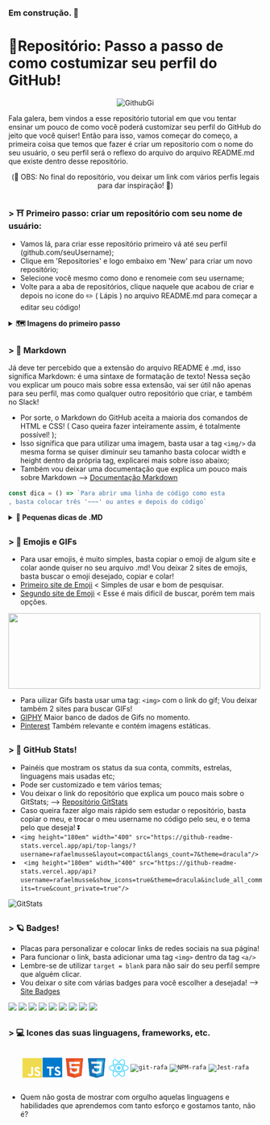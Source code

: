 ### Em construção. 🌠 

#  🌟Repositório: Passo a passo de como costumizar seu perfil do GitHub!
<div align="center">
<img src="https://i.giphy.com/media/du3J3cXyzhj75IOgvA/giphy.webp" alt="GithubGi" width=200px>
</div>

Fala galera, bem vindos a esse repositório tutorial em que vou tentar ensinar um pouco de como você poderá customizar seu perfil do GitHub do jeito que você quiser! Então para isso, vamos começar do começo, a primeira coisa que temos que fazer é criar um repositorio com o nome do seu usuário, o seu perfil será o reflexo do arquivo do arquivo README.md que existe dentro desse repositório.<br/>
<p align="center">(🔆 OBS: No final do repositório, vou deixar um link com vários perfis legais para dar inspiração! 🔆) </p>


##

### > ⛩ Primeiro passo: criar um repositório com seu nome de usuário:
 - Vamos lá, para criar esse repositório primeiro vá até seu perfil (github.com/seuUsername);<br/>
 - Clique em 'Repositories' e logo embaixo em 'New' para criar um novo repositório;<br/>
 - Selecione você mesmo como dono e renomeie com seu username;
 - Volte para a aba de repositórios, clique naquele que acabou de criar e depois no icone do ✏️ ( Lápis ) no arquivo README.md para começar a editar seu código!
 
 <details>
 <summary><strong> 🗺 Imagens do primeiro passo</strong></summary><br />
 <img src="https://i.imgur.com/cHjzf2a.png" alt="Primeiro passo imagem">
 </details>
 
 ##
 
 ### > 📝 Markdown
 Já deve ter percebido que a extensão do arquivo README é .md, isso significa Markdown: é uma sintaxe de formatação de texto! Nessa seção vou explicar um pouco mais sobre essa extensão, vai ser útil não apenas para seu perfil, mas como qualquer outro repositório que criar, e também no Slack!
 - Por sorte, o Markdown do GitHub aceita a maioria dos comandos de HTML e CSS! ( Caso queira fazer inteiramente assim, é totalmente possível! );
 - Isso significa que para utilizar uma imagem, basta usar a tag `<img/>` da mesma forma se quiser diminuir seu tamanho basta colocar width e height dentro da própria tag, explicarei mais sobre isso abaixo;
 - Também vou deixar uma documentação que explica um pouco mais sobre Markdown --> [Documentação Markdown](https://markdown.net.br/sintaxe-basica/)
 
  ~~~javascript
 const dica = () => `Para abrir uma linha de código como esta
 , basta colocar três '~~~' ou antes e depois do código` 
 ~~~
 
<details>
<summary><strong> 📓 Pequenas dicas de .MD</strong></summary><br />
 Como colocar essas pequenas bolinhas alinhando seu texto: basta colocar um - ou * ou 1., 2. etc  no começo da linha;<br/>
 
 ##
 Para colocar essa divisoria de texto ⬆️ , basta escrever ## na linha desejada. <br/>
 ##
 Para quebrar uma linha, da mesma forma que fazemos no HTML, só colocar uma tag `<br/>`
 ##
 Caso queira algum comando de CSS, como width, align=center ou diversos outros, basta colocá-lo dentro da tag desejada.<br/>
 Exemplo: `<img width="400px" src="https://apenasteste.com" alt="exemplo">`
 ##
 Vou falar sobre como colocar Emojis e Gifs na próxima seção! 🎯
 </details>
 
 ##
 
 ### > 🍁 Emojis e GIFs
 - Para usar emojis, é muito simples, basta copiar o emoji de algum site e colar aonde quiser no seu arquivo .md!
 Vou deixar 2 sites de emojis, basta buscar o emoji desejado, copiar e colar!
 - [Primeiro site de Emoji](https://getemoji.com/assets/#objects) < Simples de usar e bom de pesquisar.
 - [Segundo site de Emoji](https://unicode.org/emoji/charts/full-emoji-list.html) < Esse é mais dificil de buscar, porém tem mais opções.
 
 <img align = "center" height="150px" width="500px" src="https://pa1.narvii.com/6431/23a5825d2ad28531e787a76ad2a3eb66b834413c_hq.gif" alt="">
 
 - Para uilizar Gifs basta usar uma tag: `<img>` com o link do gif;  Vou deixar também 2 sites para buscar GIFs!<br/>
 - [GIPHY](https://giphy.com/explore/gifty) Maior banco de dados de Gifs no momento.
 - [Pinterest](https://br.pinterest.com) Também relevante e contém imagens estáticas.
 
##

### > 🔰 GitHub Stats!
- Painéis que mostram os status da sua conta, commits, estrelas, linguagens mais usadas etc; <br/>
- Pode ser customizado e tem vários temas; <br/>
- Vou deixar o link do repositório que explica um pouco mais sobre o GitStats; --> [Repositório GitStats](https://github.com/anuraghazra/github-readme-stats)  <br/>
- Caso queira fazer algo mais rápido sem estudar o repositório, basta copiar o meu, e trocar o meu username no código pelo seu, e o tema pelo que deseja! ⏬ <br/>
- `<img height="180em" width="400" src="https://github-readme-stats.vercel.app/api/top-langs/?username=rafaelmusse&layout=compact&langs_count=7&theme=dracula"/>`
- ` <img height="180em" width="400" src="https://github-readme-stats.vercel.app/api?username=rafaelmusse&show_icons=true&theme=dracula&include_all_commits=true&count_private=true"/>`
<img src="https://i.imgur.com/5xOtRVx.png" alt="GitStats"/>

##

### > 🪐 Badges!
- Placas para personalizar e colocar links de redes sociais na sua página!
- Para funcionar o link, basta adicionar uma tag `<img>` dentro da tag `<a/>`
- Lembre-se de utilizar `target = blank` para não sair do seu perfil sempre que alguém clicar.
- Vou deixar o site com várias badges para você escolher a desejada! --> [Site Badges](https://dev.to/envoy_/150-badges-for-github-pnk)


<div>
<a href="https://github.com/rafaelmusse" target="_blank"><img src="https://img.shields.io/badge/-LinkedIn-%230077B5?style=for-the-badge&logo=linkedin&logoColor=white" target="_blank"></a>
<a href = "https://github.com/rafaelmusse"><img src="https://img.shields.io/badge/Gmail-D14836?style=for-the-badge&logo=gmail&logoColor=white" target="_blank"></a>
<a href="https://instagram.com/rafaelmusse" target="_blank"><img src="https://img.shields.io/badge/-Instagram-%23E4405F?style=for-the-badge&logo=instagram&logoColor=white" target="_blank"></a>
<img src="https://img.shields.io/badge/WhatsApp-25D366?style=for-the-badge&logo=whatsapp&logoColor=white" target="_blank"></a>
<img src="https://img.shields.io/badge/Slack-4A154B?style=for-the-badge&logo=slack&logoColor=white" target="_blank"></a>
<img src="https://img.shields.io/badge/Discord-7289DA?style=for-the-badge&logo=discord&logoColor=white" target="_blank"></a>
<img src="https://img.shields.io/badge/Pinterest-%23E60023.svg?&style=for-the-badge&logo=Pinterest&logoColor=white" target="_blank"></a>
<img src="https://img.shields.io/badge/TikTok-000000?style=for-the-badge&logo=tiktok&logoColor=white" target="_blank"></a>
<img src="https://img.shields.io/badge/Twitter-1DA1F2?style=for-the-badge&logo=twitter&logoColor=white" target="_blank"></a>
</div>

##

### > 💻 Icones das suas linguagens, frameworks, etc.
<br/>
<div align="center">
 <code><img align="center" alt="Js-rafa" width="40px" src="https://raw.githubusercontent.com/devicons/devicon/master/icons/javascript/javascript-plain.svg" title = "JavaScript"></code
 <code><img align="center" alt="Ts-rafa" width="40px" src="https://raw.githubusercontent.com/devicons/devicon/master/icons/typescript/typescript-plain.svg" title ="Typescript"></code>
  <code><img align="center" alt="HTML-rafa" width="40px" src="https://raw.githubusercontent.com/devicons/devicon/master/icons/html5/html5-original.svg" title = "HTML5"></code>
  <code><img align="center" alt="CSS-rafa" width="40px" src="https://raw.githubusercontent.com/devicons/devicon/master/icons/css3/css3-original.svg" title = "CSS3"></code>
  <code><img align="center" alt="React-rafa" width="40px" src="https://raw.githubusercontent.com/devicons/devicon/master/icons/react/react-original.svg" title = "React"></code>
  <code><img align="center" alt="git-rafa" width="40px" src="https://cdn.jsdelivr.net/gh/devicons/devicon/icons/github/github-original.svg" title = "git"></code>
  <code><img align="center" alt="NPM-rafa" width="40px" src="https://cdn.jsdelivr.net/gh/devicons/devicon/icons/npm/npm-original-wordmark.svg" title = "npm"></code>
  <code><img align="center" alt="Jest-rafa" width="40px" src="https://cdn.jsdelivr.net/gh/devicons/devicon/icons/jest/jest-plain.svg" title = "Jest"></code>
  </div>
  
 ##
  
  - Quem não gosta de mostrar com orgulho aquelas linguagens e habilidades que aprendemos com tanto esforço e gostamos tanto, não é?
